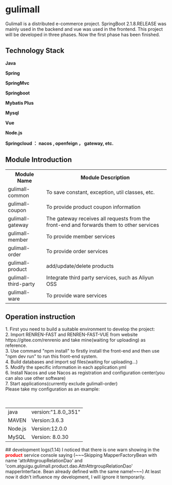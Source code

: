 # gulimall

<html>
<body>
Gulimall is a distributed e-commerce project. SpringBoot 2.1.8.RELEASE was mainly used in the backend and vue was used in the frontend. This project will be developed in three phases. Now the first phase has been finished.

<h2>Technology Stack</h2>

<b>Java</b>

<b>Spring</b>

<b>SpringMvc</b>

<b>Springboot</b>

<b>Mybatis Plus</b>

<b>Mysql</b>

<b>Vue</b>

<b>Node.js</b>

<b>Springcloud ： nacos , openfeign ， gateway, etc.</b>


<h2>Module Introduction</h2>

<table>
  <tr>
    <th>Module Name</th>
    <th>Module Description</th>
  </tr>
  <tr>
    <td>gulimall-common</td>
    <td>To save constant, exception, util classes, etc.</td>
  </tr>
  <tr>
    <td>gulimall-coupon</td>
    <td>To provide product coupon information</td>
  </tr>
  <tr>
    <td>gulimall-gateway</td>
    <td>The gateway receives all requests from the front-end and forwards them to other services</td>
  </tr>
  <tr>
    <td>gulimall-member</td>
    <td>To provide member services</td>
  </tr>
  <tr>
    <td>gulimall-order</td>
    <td>To provide order services</td>
  </tr>
  <tr>
    <td>gulimall-product</td>
    <td>add/update/delete products</td>
  </tr>
  <tr>
    <td>gulimall-third-party</td>
    <td>Integrate third party services, such as Aliyun OSS</td>
  </tr>
  <tr>
    <td>gulimall-ware</td>
    <td>To provide ware services</td>
  </tr>
</table>
  
 <h2>Operation instruction</h2> 
1. First you need to build a suitable environment to develop the project:<br>
2. Import RENREN-FAST and RENREN-FAST-VUE from website https://gitee.com/renrenio and take mine(waiting for uploading) as reference.<br>
3. Use command "npm install" to firstly install the front-end and then use "npm dev run" to run this front-end system.<br>  
4. Build databases and import sql files(waiting for uploading...)<br>
5. Modify the specific information in each application.yml<br>
6. Install Nacos and use Nacos as registration and configuration center(you can also use other software)<br>
7. Start applications(currently exclude gulimall-order)<br>
Please take my configuration as an example:<br>
<table>
  <tr>
    <td>java</td>
    <td>version:"1.8.0_351"</td>
  </tr>
  <tr>
    <td>MAVEN</td>
    <td>Version:3.6.3</td></tr>
 <tr>
    <td>Node.js</td>
   <td>Version:12.0.0</td></tr><br>   
 <tr>
   <td>MySQL</td>
   <td>Version: 8.0.30</td><tr><br> 
  </table>     
</body>
</html>
## development logs(1.14)
 I noticed that there is one warn showing in the <b><font color="red">product</font></b> service console saying (~~~Skipping MapperFactoryBean with name 'attrAttrgroupRelationDao' and 'com.atguigu.gulimall.product.dao.AttrAttrgroupRelationDao' mapperInterface. Bean already defined with the same name!~~~)
 At least now it didn't influence my development, I will ignore it temporarily.

